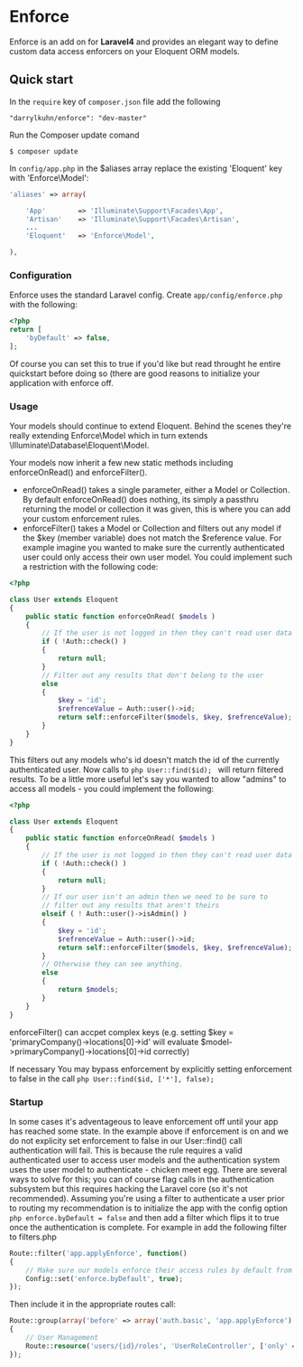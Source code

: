 Enforce
=======

Enforce is an add on for **Laravel4** and provides an elegant way to define custom data access enforcers on your Eloquent ORM models.

## Quick start

In the `require` key of `composer.json` file add the following

    "darrylkuhn/enforce": "dev-master"

Run the Composer update comand

    $ composer update

In `config/app.php` in the $aliases array replace the existing 'Eloquent' key with 'Enforce\Model':

```php
'aliases' => array(

    'App'        => 'Illuminate\Support\Facades\App',
    'Artisan'    => 'Illuminate\Support\Facades\Artisan',
    ...
    'Eloquent'   => 'Enforce\Model',

),
```

### Configuration

Enforce uses the standard Laravel config. Create `app/config/enforce.php` with the following:

```php
<?php
return [
    'byDefault' => false,
];
```

Of course you can set this to true if you'd like but read throught he entire quickstart before doing so (there are good reasons to initialize your application with enforce off.

### Usage

Your models should continue to extend Eloquent. Behind the scenes they're really extending Enforce\Model which in turn extends \Illuminate\Database\Eloquent\Model.

Your models now inherit a few new static methods including enforceOnRead() and enforceFilter(). 
 - enforceOnRead() takes a single parameter, either a Model or Collection. By default enforceOnRead() does nothing, its simply a passthru returning the model or collection it was given, this is where you can add your custom enforcement rules. 
 - enforceFilter() takes a Model or Collection and filters out any model if the $key (member variable) does not match the $reference value.
For example imagine you wanted to make sure the currently authenticated user could only access their own user model. You could implement such a restriction with the following code:

```php
<?php

class User extends Eloquent
{
	public static function enforceOnRead( $models )
    {
        // If the user is not logged in then they can't read user data period
        if ( !Auth::check() ) 
        {
            return null;
        }
        // Filter out any results that don't belong to the user
        else 
        {
            $key = 'id';
            $refrenceValue = Auth::user()->id;
            return self::enforceFilter($models, $key, $refrenceValue);
        }
    }
}
```
This filters out any models who's id doesn't match the id of the currently authenticated user. Now calls to ```php User::find($id); ``` will return filtered results. To be a little more useful let's say you wanted to allow "admins" to access all models - you could implement the following:

```php
<?php

class User extends Eloquent
{
	public static function enforceOnRead( $models )
    {
        // If the user is not logged in then they can't read user data period
        if ( !Auth::check() ) 
        {
            return null;
        }
        // If our user isn't an admin then we need to be sure to 
        // filter out any results that aren't theirs
        elseif ( ! Auth::user()->isAdmin() )
        {
            $key = 'id';
            $refrenceValue = Auth::user()->id;
            return self::enforceFilter($models, $key, $refrenceValue);
        }
        // Otherwise they can see anything.
        else 
        {
            return $models;
        }
    }
}
```

enforceFilter() can accpet complex keys (e.g. setting $key = 'primaryCompany()->locations[0]->id' will evaluate $model->primaryCompany()->locations[0]->id correctly)

If necessary You may bypass enforcement by explicitly setting enforcement to false in the call ```php User::find($id, ['*'], false);```

### Startup
In some cases it's adventageous to leave enforcement off until your app has reached some state. In the example above if enforcement is on and we do not explicity set enforcement to false in our User::find() call authentication will fail. This is because the rule requires a valid authenticated user to access user models and the authentication system uses the user model to authenticate - chicken meet egg. There are several ways to solve for this; you can of course flag calls in the authentication subsystem but this requires hacking the Laravel core (so it's not recommended). Assuming you're using a filter to authenticate a user prior to routing my recommendation is to initialize the app with the config option ```php enforce.byDefault = false``` and then add a filter which flips it to true once the authentication is complete. For example in add the following filter to filters.php 

```php
Route::filter('app.applyEnforce', function()
{
    // Make sure our models enforce their access rules by default from here on out
    Config::set('enforce.byDefault', true);
});
```

Then include it in the appropriate routes call:

```php
Route::group(array('before' => array('auth.basic', 'app.applyEnforce') ), function()
{
    // User Management
    Route::resource('users/{id}/roles', 'UserRoleController', ['only' => ['index', 'store', 'delete', 'describe']]);
});
```